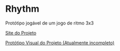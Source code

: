 # Rhythm
Protótipo jogável de um jogo de ritmo 3x3

[Site do Projeto](https://dhekki.github.io/Rhythm/)

[Protótipo Visual do Projeto (Atualmente incompleto)](https://www.figma.com/design/n8R5x5idiKLsCMjR3d4gml/Rhythm-Game?node-id=0-1&t=w3ENZ9r54yw4nZdG-1)
